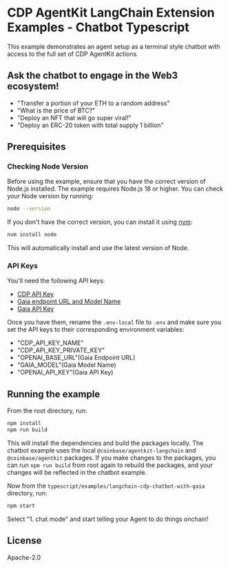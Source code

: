 # CDP AgentKit LangChain Extension Examples - Chatbot Typescript

This example demonstrates an agent setup as a terminal style chatbot with access to the full set of CDP AgentKit actions.

## Ask the chatbot to engage in the Web3 ecosystem!

- "Transfer a portion of your ETH to a random address"
- "What is the price of BTC?"
- "Deploy an NFT that will go super viral!"
- "Deploy an ERC-20 token with total supply 1 billion"

## Prerequisites

### Checking Node Version

Before using the example, ensure that you have the correct version of Node.js installed. The example requires Node.js 18 or higher. You can check your Node version by running:

```bash
node --version
```

If you don't have the correct version, you can install it using [nvm](https://github.com/nvm-sh/nvm):

```bash
nvm install node
```

This will automatically install and use the latest version of Node.

### API Keys

You'll need the following API keys:
- [CDP API Key](https://portal.cdp.coinbase.com/access/api)
- [Gaia endpoint URL and Model Name](https://docs.gaianet.ai/nodes)
- [Gaia API Key](https://docs.gaianet.ai/getting-started/authentication)

Once you have them, rename the `.env-local` file to `.env` and make sure you set the API keys to their corresponding environment variables:

- "CDP_API_KEY_NAME"
- "CDP_API_KEY_PRIVATE_KEY"
- "OPENAI_BASE_URL"(Gaia Endpoint URL)
- "GAIA_MODEL"(Gaia Model Name)
- "OPENAI_API_KEY"(Gaia API Key)

## Running the example

From the root directory, run:

```bash
npm install
npm run build
```

This will install the dependencies and build the packages locally. The chatbot example uses the local `@coinbase/agentkit-langchain` and `@coinbase/agentkit` packages. If you make changes to the packages, you can run `npm run build` from root again to rebuild the packages, and your changes will be reflected in the chatbot example.

Now from the `typescript/examples/langchain-cdp-chatbot-with-gaia` directory, run:

```bash
npm start
```

Select "1. chat mode" and start telling your Agent to do things onchain!

## License

Apache-2.0
